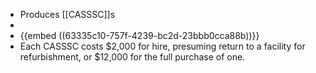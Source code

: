 - Produces [[CASSSC]]s
-
- {{embed ((63335c10-757f-4239-bc2d-23bbb0cca88b))}}
- Each CASSSC costs $2,000 for hire, presuming return to a facility for refurbishment, or $12,000 for the full purchase of one.